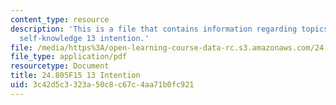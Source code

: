```yaml
---
content_type: resource
description: 'This is a file that contains information regarding topics in epistemology:
  self-knowledge 13 intention.'
file: /media/https%3A/open-learning-course-data-rc.s3.amazonaws.com/24-805-topics-in-epistemology-self-knowledge-fall-2015/3c42d5c3323a50c8c67c4aa71b0fc921_MIT24_805F15_13Int.pdf
file_type: application/pdf
resourcetype: Document
title: 24.805F15 13 Intention
uid: 3c42d5c3-323a-50c8-c67c-4aa71b0fc921
---
```

